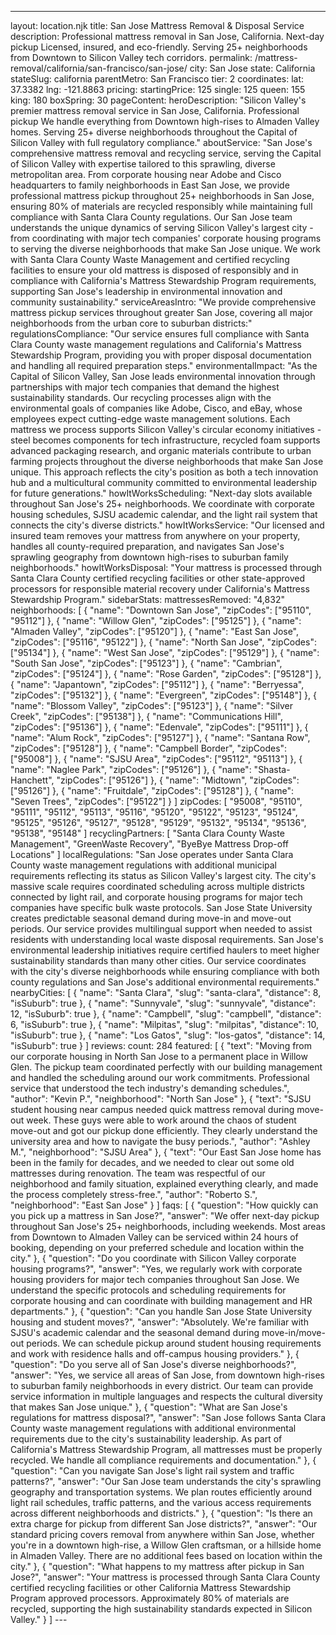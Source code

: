 ---
layout: location.njk
title: San Jose Mattress Removal & Disposal Service
description: Professional mattress removal in San Jose, California. Next-day pickup Licensed, insured, and eco-friendly. Serving 25+ neighborhoods from Downtown to Silicon Valley tech corridors.
permalink: /mattress-removal/california/san-francisco/san-jose/
city: San Jose state: California stateSlug: california parentMetro: San Francisco tier: 2 coordinates: lat: 37.3382 lng: -121.8863 pricing: startingPrice: 125 single: 125 queen: 155 king: 180 boxSpring: 30 pageContent: heroDescription: "Silicon Valley's premier mattress removal service in San Jose, California. Professional pickup We handle everything from Downtown high-rises to Almaden Valley homes. Serving 25+ diverse neighborhoods throughout the Capital of Silicon Valley with full regulatory compliance." aboutService: "San Jose's comprehensive mattress removal and recycling service, serving the Capital of Silicon Valley with expertise tailored to this sprawling, diverse metropolitan area. From corporate housing near Adobe and Cisco headquarters to family neighborhoods in East San Jose, we provide professional mattress pickup throughout 25+ neighborhoods in San Jose, ensuring 80% of materials are recycled responsibly while maintaining full compliance with Santa Clara County regulations. Our San Jose team understands the unique dynamics of serving Silicon Valley's largest city - from coordinating with major tech companies' corporate housing programs to serving the diverse neighborhoods that make San Jose unique. We work with Santa Clara County Waste Management and certified recycling facilities to ensure your old mattress is disposed of responsibly and in compliance with California's Mattress Stewardship Program requirements, supporting San Jose's leadership in environmental innovation and community sustainability." serviceAreasIntro: "We provide comprehensive mattress pickup services throughout greater San Jose, covering all major neighborhoods from the urban core to suburban districts:" regulationsCompliance: "Our service ensures full compliance with Santa Clara County waste management regulations and California's Mattress Stewardship Program, providing you with proper disposal documentation and handling all required preparation steps." environmentalImpact: "As the Capital of Silicon Valley, San Jose leads environmental innovation through partnerships with major tech companies that demand the highest sustainability standards. Our recycling processes align with the environmental goals of companies like Adobe, Cisco, and eBay, whose employees expect cutting-edge waste management solutions. Each mattress we process supports Silicon Valley's circular economy initiatives - steel becomes components for tech infrastructure, recycled foam supports advanced packaging research, and organic materials contribute to urban farming projects throughout the diverse neighborhoods that make San Jose unique. This approach reflects the city's position as both a tech innovation hub and a multicultural community committed to environmental leadership for future generations." howItWorksScheduling: "Next-day slots available throughout San Jose's 25+ neighborhoods. We coordinate with corporate housing schedules, SJSU academic calendar, and the light rail system that connects the city's diverse districts." howItWorksService: "Our licensed and insured team removes your mattress from anywhere on your property, handles all county-required preparation, and navigates San Jose's sprawling geography from downtown high-rises to suburban family neighborhoods." howItWorksDisposal: "Your mattress is processed through Santa Clara County certified recycling facilities or other state-approved processors for responsible material recovery under California's Mattress Stewardship Program." sidebarStats: mattressesRemoved: "4,832" neighborhoods: [ { "name": "Downtown San Jose", "zipCodes": ["95110", "95112"] }, { "name": "Willow Glen", "zipCodes": ["95125"] }, { "name": "Almaden Valley", "zipCodes": ["95120"] }, { "name": "East San Jose", "zipCodes": ["95116", "95122"] }, { "name": "North San Jose", "zipCodes": ["95134"] }, { "name": "West San Jose", "zipCodes": ["95129"] }, { "name": "South San Jose", "zipCodes": ["95123"] }, { "name": "Cambrian", "zipCodes": ["95124"] }, { "name": "Rose Garden", "zipCodes": ["95128"] }, { "name": "Japantown", "zipCodes": ["95112"] }, { "name": "Berryessa", "zipCodes": ["95132"] }, { "name": "Evergreen", "zipCodes": ["95148"] }, { "name": "Blossom Valley", "zipCodes": ["95123"] }, { "name": "Silver Creek", "zipCodes": ["95138"] }, { "name": "Communications Hill", "zipCodes": ["95136"] }, { "name": "Edenvale", "zipCodes": ["95111"] }, { "name": "Alum Rock", "zipCodes": ["95127"] }, { "name": "Santana Row", "zipCodes": ["95128"] }, { "name": "Campbell Border", "zipCodes": ["95008"] }, { "name": "SJSU Area", "zipCodes": ["95112", "95113"] }, { "name": "Naglee Park", "zipCodes": ["95126"] }, { "name": "Shasta-Hanchett", "zipCodes": ["95126"] }, { "name": "Midtown", "zipCodes": ["95126"] }, { "name": "Fruitdale", "zipCodes": ["95128"] }, { "name": "Seven Trees", "zipCodes": ["95122"] } ] zipCodes: [ "95008", "95110", "95111", "95112", "95113", "95116", "95120", "95122", "95123", "95124", "95125", "95126", "95127", "95128", "95129", "95132", "95134", "95136", "95138", "95148" ] recyclingPartners: [ "Santa Clara County Waste Management", "GreenWaste Recovery", "ByeBye Mattress Drop-off Locations" ] localRegulations: "San Jose operates under Santa Clara County waste management regulations with additional municipal requirements reflecting its status as Silicon Valley's largest city. The city's massive scale requires coordinated scheduling across multiple districts connected by light rail, and corporate housing programs for major tech companies have specific bulk waste protocols. San Jose State University creates predictable seasonal demand during move-in and move-out periods. Our service provides multilingual support when needed to assist residents with understanding local waste disposal requirements. San Jose's environmental leadership initiatives require certified haulers to meet higher sustainability standards than many other cities. Our service coordinates with the city's diverse neighborhoods while ensuring compliance with both county regulations and San Jose's additional environmental requirements." nearbyCities: [ { "name": "Santa Clara", "slug": "santa-clara", "distance": 8, "isSuburb": true }, { "name": "Sunnyvale", "slug": "sunnyvale", "distance": 12, "isSuburb": true }, { "name": "Campbell", "slug": "campbell", "distance": 6, "isSuburb": true }, { "name": "Milpitas", "slug": "milpitas", "distance": 10, "isSuburb": true }, { "name": "Los Gatos", "slug": "los-gatos", "distance": 14, "isSuburb": true } ] reviews: count: 284 featured: [ { "text": "Moving from our corporate housing in North San Jose to a permanent place in Willow Glen. The pickup team coordinated perfectly with our building management and handled the scheduling around our work commitments. Professional service that understood the tech industry's demanding schedules.", "author": "Kevin P.", "neighborhood": "North San Jose" }, { "text": "SJSU student housing near campus needed quick mattress removal during move-out week. These guys were able to work around the chaos of student move-out and got our pickup done efficiently. They clearly understand the university area and how to navigate the busy periods.", "author": "Ashley M.", "neighborhood": "SJSU Area" }, { "text": "Our East San Jose home has been in the family for decades, and we needed to clear out some old mattresses during renovation. The team was respectful of our neighborhood and family situation, explained everything clearly, and made the process completely stress-free.", "author": "Roberto S.", "neighborhood": "East San Jose" } ] faqs: [ { "question": "How quickly can you pick up a mattress in San Jose?", "answer": "We offer next-day pickup throughout San Jose's 25+ neighborhoods, including weekends. Most areas from Downtown to Almaden Valley can be serviced within 24 hours of booking, depending on your preferred schedule and location within the city." }, { "question": "Do you coordinate with Silicon Valley corporate housing programs?", "answer": "Yes, we regularly work with corporate housing providers for major tech companies throughout San Jose. We understand the specific protocols and scheduling requirements for corporate housing and can coordinate with building management and HR departments." }, { "question": "Can you handle San Jose State University housing and student moves?", "answer": "Absolutely. We're familiar with SJSU's academic calendar and the seasonal demand during move-in/move-out periods. We can schedule pickup around student housing requirements and work with residence halls and off-campus housing providers." }, { "question": "Do you serve all of San Jose's diverse neighborhoods?", "answer": "Yes, we service all areas of San Jose, from downtown high-rises to suburban family neighborhoods in every district. Our team can provide service information in multiple languages and respects the cultural diversity that makes San Jose unique." }, { "question": "What are San Jose's regulations for mattress disposal?", "answer": "San Jose follows Santa Clara County waste management regulations with additional environmental requirements due to the city's sustainability leadership. As part of California's Mattress Stewardship Program, all mattresses must be properly recycled. We handle all compliance requirements and documentation." }, { "question": "Can you navigate San Jose's light rail system and traffic patterns?", "answer": "Our San Jose team understands the city's sprawling geography and transportation systems. We plan routes efficiently around light rail schedules, traffic patterns, and the various access requirements across different neighborhoods and districts." }, { "question": "Is there an extra charge for pickup from different San Jose districts?", "answer": "Our standard pricing covers removal from anywhere within San Jose, whether you're in a downtown high-rise, a Willow Glen craftsman, or a hillside home in Almaden Valley. There are no additional fees based on location within the city." }, { "question": "What happens to my mattress after pickup in San Jose?", "answer": "Your mattress is processed through Santa Clara County certified recycling facilities or other California Mattress Stewardship Program approved processors. Approximately 80% of materials are recycled, supporting the high sustainability standards expected in Silicon Valley." } ] ---